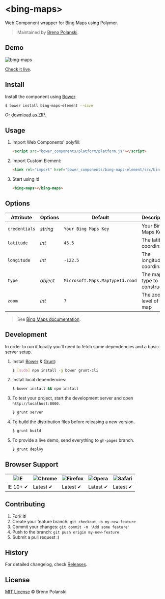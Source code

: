 # &lt;bing-maps&gt;

Web Component wrapper for Bing Maps using Polymer.

> Maintained by [Breno Polanski](https://github.com/brenopolanski).

## Demo

![bing-maps](https://raw.githubusercontent.com/msp-brasil/bing-maps-element/gh-pages/bing-maps.png)

[Check it live](http://msp-brasil.github.io/bing-maps-element).

## Install

Install the component using [Bower](http://bower.io/):

```sh
$ bower install bing-maps-element --save
```

Or [download as ZIP](https://github.com/msp-brazil/bing-maps-element/archive/master.zip).

## Usage

1. Import Web Components' polyfill:

    ```html
    <script src="bower_components/platform/platform.js"></script>
    ```

2. Import Custom Element:

    ```html
    <link rel="import" href="bower_components/bing-maps-element/src/bing-maps.html">
    ```

3. Start using it!

    ```html
    <bing-maps></bing-maps>
    ```

## Options

Attribute     | Options                   | Default                         | Description
---           | ---                       | ---                             | ---
`credentials` | *string*                  | `Your Bing Maps Key`            | Your Bing Maps Key
`latitude`    | *int*                     | `45.5`                          | The latitude coordinate
`longitude`   | *int*                     | `-122.5`                        | The longitude coordinate
`type`        | *object*                  | `Microsoft.Maps.MapTypeId.road` | The map type to construct
`zoom`        | *int*                     | `7`                             | The zoom level of the map

> See [Bing Maps documentation](http://msdn.microsoft.com/en-us/library/gg427610.aspx).

## Development

In order to run it locally you'll need to fetch some dependencies and a basic server setup.

1. Install [Bower](http://bower.io/) & [Grunt](http://gruntjs.com/):

    ```sh
    $ [sudo] npm install -g bower grunt-cli
    ```

2. Install local dependencies:

    ```sh
    $ bower install && npm install
    ```

3. To test your project, start the development server and open `http://localhost:8000`.

    ```sh
    $ grunt server
    ```
    
4. To build the distribution files before releasing a new version.

    ```sh
    $ grunt build
    ```

5. To provide a live demo, send everything to `gh-pages` branch.

    ```sh
    $ grunt deploy
    ```

## Browser Support

![IE](https://raw.github.com/alrra/browser-logos/master/internet-explorer/internet-explorer_48x48.png) | ![Chrome](https://raw.github.com/alrra/browser-logos/master/chrome/chrome_48x48.png) | ![Firefox](https://raw.github.com/alrra/browser-logos/master/firefox/firefox_48x48.png) | ![Opera](https://raw.github.com/alrra/browser-logos/master/opera/opera_48x48.png) | ![Safari](https://raw.github.com/alrra/browser-logos/master/safari/safari_48x48.png)
--- | --- | --- | --- | --- |
IE 10+ ✔ | Latest ✔ | Latest ✔ | Latest ✔ | Latest ✔ |

## Contributing

1. Fork it!
2. Create your feature branch: `git checkout -b my-new-feature`
3. Commit your changes: `git commit -m 'Add some feature'`
4. Push to the branch: `git push origin my-new-feature`
5. Submit a pull request :)

## History

For detailed changelog, check [Releases](https://github.com/msp-brazil/bing-maps-element/releases).

## License

[MIT License](http://brenopolanski.mit-license.org/) © Breno Polanski
